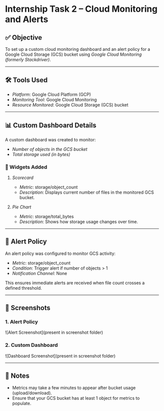 # Internship Task 2 – Cloud Monitoring and Alerts

## ✅ Objective
To set up a custom cloud monitoring dashboard and an alert policy for a Google Cloud Storage (GCS) bucket using *Google Cloud Monitoring (formerly Stackdriver)*.

---

## 🛠 Tools Used
- *Platform*: Google Cloud Platform (GCP)
- *Monitoring Tool*: Google Cloud Monitoring
- *Resource Monitored*: Google Cloud Storage (GCS) bucket

---

## 📊 Custom Dashboard Details

A custom dashboard was created to monitor:
- *Number of objects in the GCS bucket*
- *Total storage used (in bytes)*

### 🔧 Widgets Added
1. *Scorecard*
   - *Metric*: storage/object_count
   - *Description*: Displays current number of files in the monitored GCS bucket.
   
2. *Pie Chart*
   - *Metric*: storage/total_bytes
   - *Description*: Shows how storage usage changes over time.
---

## 🚨 Alert Policy

An alert policy was configured to monitor GCS activity:

- *Metric*: storage/object_count
- *Condition*: Trigger alert if number of objects > 1
- *Notification Channel*: None

This ensures immediate alerts are received when file count crosses a defined threshold.

---

## 📸 Screenshots

### 1. Alert Policy
![Alert Screenshot](present in screenshot folder)

### 2. Custom Dashboard
![Dashboard Screenshot](present in screenshot folder)

---


## 📝 Notes
- Metrics may take a few minutes to appear after bucket usage (upload/download).
- Ensure that your GCS bucket has at least 1 object for metrics to populate.
